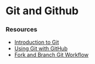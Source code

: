 # Git and Github

### Resources

  * [Introduction to Git](http://blog.scottlowe.org/2015/01/14/non-programmer-git-intro/)
  * [Using Git with GitHub](http://blog.scottlowe.org/2015/01/26/using-git-with-github/)
  * [Fork and Branch Git Workflow](http://blog.scottlowe.org/2015/01/27/using-fork-branch-git-workflow/)